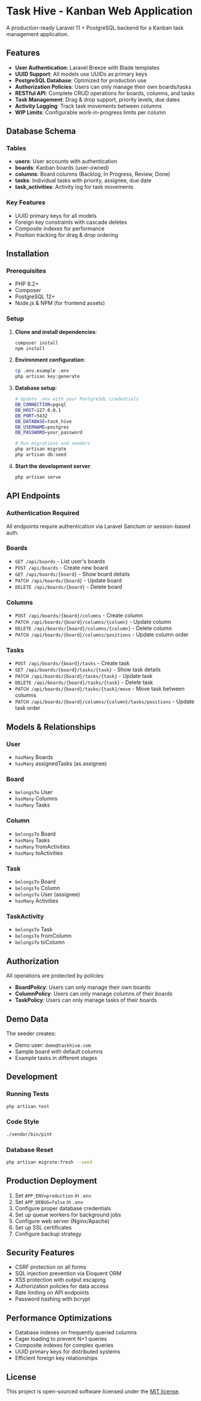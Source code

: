 # Task Hive - Kanban Web Application

A production-ready Laravel 11 + PostgreSQL backend for a Kanban task management application.

## Features

- **User Authentication**: Laravel Breeze with Blade templates
- **UUID Support**: All models use UUIDs as primary keys
- **PostgreSQL Database**: Optimized for production use
- **Authorization Policies**: Users can only manage their own boards/tasks
- **RESTful API**: Complete CRUD operations for boards, columns, and tasks
- **Task Management**: Drag & drop support, priority levels, due dates
- **Activity Logging**: Track task movements between columns
- **WIP Limits**: Configurable work-in-progress limits per column

## Database Schema

### Tables

- **users**: User accounts with authentication
- **boards**: Kanban boards (user-owned)
- **columns**: Board columns (Backlog, In Progress, Review, Done)
- **tasks**: Individual tasks with priority, assignee, due date
- **task_activities**: Activity log for task movements

### Key Features

- UUID primary keys for all models
- Foreign key constraints with cascade deletes
- Composite indexes for performance
- Position tracking for drag & drop ordering

## Installation

### Prerequisites

- PHP 8.2+
- Composer
- PostgreSQL 12+
- Node.js & NPM (for frontend assets)

### Setup

1. **Clone and install dependencies**:
   ```bash
   composer install
   npm install
   ```

2. **Environment configuration**:
   ```bash
   cp .env.example .env
   php artisan key:generate
   ```

3. **Database setup**:
   ```bash
   # Update .env with your PostgreSQL credentials
   DB_CONNECTION=pgsql
   DB_HOST=127.0.0.1
   DB_PORT=5432
   DB_DATABASE=task_hive
   DB_USERNAME=postgres
   DB_PASSWORD=your_password

   # Run migrations and seeders
   php artisan migrate
   php artisan db:seed
   ```

4. **Start the development server**:
   ```bash
   php artisan serve
   ```

## API Endpoints

### Authentication Required

All endpoints require authentication via Laravel Sanctum or session-based auth.

### Boards

- `GET /api/boards` - List user's boards
- `POST /api/boards` - Create new board
- `GET /api/boards/{board}` - Show board details
- `PATCH /api/boards/{board}` - Update board
- `DELETE /api/boards/{board}` - Delete board

### Columns

- `POST /api/boards/{board}/columns` - Create column
- `PATCH /api/boards/{board}/columns/{column}` - Update column
- `DELETE /api/boards/{board}/columns/{column}` - Delete column
- `PATCH /api/boards/{board}/columns/positions` - Update column order

### Tasks

- `POST /api/boards/{board}/tasks` - Create task
- `GET /api/boards/{board}/tasks/{task}` - Show task details
- `PATCH /api/boards/{board}/tasks/{task}` - Update task
- `DELETE /api/boards/{board}/tasks/{task}` - Delete task
- `PATCH /api/boards/{board}/tasks/{task}/move` - Move task between columns
- `PATCH /api/boards/{board}/columns/{column}/tasks/positions` - Update task order

## Models & Relationships

### User
- `hasMany` Boards
- `hasMany` assignedTasks (as assignee)

### Board
- `belongsTo` User
- `hasMany` Columns
- `hasMany` Tasks

### Column
- `belongsTo` Board
- `hasMany` Tasks
- `hasMany` fromActivities
- `hasMany` toActivities

### Task
- `belongsTo` Board
- `belongsTo` Column
- `belongsTo` User (assignee)
- `hasMany` Activities

### TaskActivity
- `belongsTo` Task
- `belongsTo` fromColumn
- `belongsTo` toColumn

## Authorization

All operations are protected by policies:

- **BoardPolicy**: Users can only manage their own boards
- **ColumnPolicy**: Users can only manage columns of their boards
- **TaskPolicy**: Users can only manage tasks of their boards

## Demo Data

The seeder creates:
- Demo user: `demo@taskhive.com`
- Sample board with default columns
- Example tasks in different stages

## Development

### Running Tests
```bash
php artisan test
```

### Code Style
```bash
./vendor/bin/pint
```

### Database Reset
```bash
php artisan migrate:fresh --seed
```

## Production Deployment

1. Set `APP_ENV=production` in `.env`
2. Set `APP_DEBUG=false` in `.env`
3. Configure proper database credentials
4. Set up queue workers for background jobs
5. Configure web server (Nginx/Apache)
6. Set up SSL certificates
7. Configure backup strategy

## Security Features

- CSRF protection on all forms
- SQL injection prevention via Eloquent ORM
- XSS protection with output escaping
- Authorization policies for data access
- Rate limiting on API endpoints
- Password hashing with bcrypt

## Performance Optimizations

- Database indexes on frequently queried columns
- Eager loading to prevent N+1 queries
- Composite indexes for complex queries
- UUID primary keys for distributed systems
- Efficient foreign key relationships

## License

This project is open-sourced software licensed under the [MIT license](https://opensource.org/licenses/MIT).
